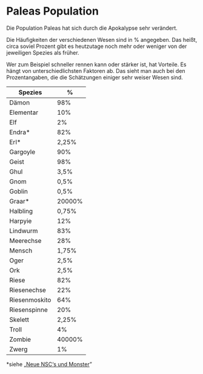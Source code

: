 # Paleas Population

Die Population Paleas hat sich durch die Apokalypse sehr verändert.

Die Häufigkeiten der verschiedenen Wesen sind in % angegeben. Das heißt, circa soviel Prozent gibt es heutzutage noch mehr oder weniger von der jeweiligen Spezies als früher.

Wer zum Beispiel schneller rennen kann oder stärker ist, hat Vorteile. Es hängt von unterschiedlichsten Faktoren ab. Das sieht man auch bei den Prozentangaben, die die Schätzungen einiger sehr weiser Wesen sind.

| Spezies | % |
| - | - |
| Dämon | 98% |
| Elementar | 10% |
| Elf | 2% |
| Endra* | 82% |
| Erl* | 2,25% |
| Gargoyle | 90% |
| Geist | 98% |
| Ghul | 3,5% |
| Gnom | 0,5% |
| Goblin | 0,5% |
| Graar* | 20000% |
| Halbling | 0,75% |
| Harpyie | 12% |
| Lindwurm | 83% |
| Meerechse | 28% |
| Mensch | 1,75% |
| Oger | 2,5% |
| Ork | 2,5% |
| Riese | 82% |
| Riesenechse | 22% |
| Riesenmoskito | 64% |
| Riesenspinne | 20% |
| Skelett | 2,25% |
| Troll | 4% |
| Zombie | 40000% |
| Zwerg | 1% |

*siehe „[Neue NSC‘s und Monster](./neue-nscs-und-monster)”

